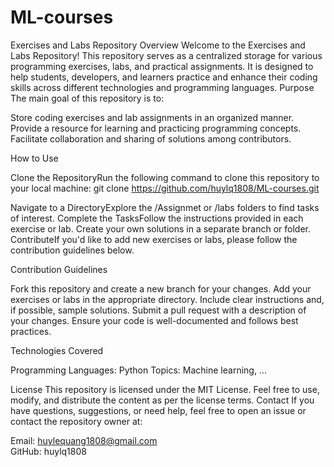 # ML-courses

Exercises and Labs Repository
Overview
Welcome to the Exercises and Labs Repository! This repository serves as a centralized storage for various programming exercises, labs, and practical assignments. It is designed to help students, developers, and learners practice and enhance their coding skills across different technologies and programming languages.
Purpose
The main goal of this repository is to:

Store coding exercises and lab assignments in an organized manner.
Provide a resource for learning and practicing programming concepts.
Facilitate collaboration and sharing of solutions among contributors.


How to Use

Clone the RepositoryRun the following command to clone this repository to your local machine:  git clone https://github.com/huylq1808/ML-courses.git


Navigate to a DirectoryExplore the /Assignmet or /labs folders to find tasks of interest.
Complete the TasksFollow the instructions provided in each exercise or lab. Create your own solutions in a separate branch or folder.
ContributeIf you'd like to add new exercises or labs, please follow the contribution guidelines below.

Contribution Guidelines

Fork this repository and create a new branch for your changes.
Add your exercises or labs in the appropriate directory.
Include clear instructions and, if possible, sample solutions.
Submit a pull request with a description of your changes.
Ensure your code is well-documented and follows best practices.

Technologies Covered

Programming Languages: Python
Topics: Machine learning, ...  

License
This repository is licensed under the MIT License. Feel free to use, modify, and distribute the content as per the license terms.
Contact
If you have questions, suggestions, or need help, feel free to open an issue or contact the repository owner at:  

Email: huylequang1808@gmail.com   
GitHub: huylq1808  

